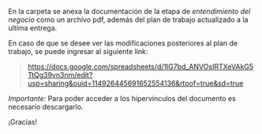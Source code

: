 En la carpeta se anexa la documentación de la etapa de *entendimiento del negocio* como un archivo pdf, además del plan de trabajo actualizado a la ultima entrega. 

En caso de que se desee ver las modificaciones posteriores al plan de trabajo, se puede ingresar al siguiente link: 
> https://docs.google.com/spreadsheets/d/1lG7bd_ANVOsIRTXeVAkG5TtQg39vn3nm/edit?usp=sharing&ouid=114926445691652554136&rtpof=true&sd=true

*Importante:* Para poder acceder a los hipervinculos del documento es necesario descargarlo.

¡Gracias!
